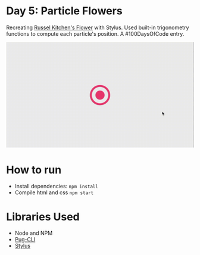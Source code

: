 Day 5: Particle Flowers
=======================
Recreating [Russel Kitchen's Flower](https://codepen.io/russellk/pen/wWapeY) with Stylus. Used built-in trigonometry functions to compute each particle's position. A #100DaysOfCode entry.

![Preview](preview.gif)


# How to run
 - Install dependencies: `npm install`
 - Compile html and css `npm start`


# Libraries Used
 - Node and NPM
 - [Pug-CLI](https://www.npmjs.com/package/pug-cli)
 - [Stylus](https://www.npmjs.com/package/stylus)
